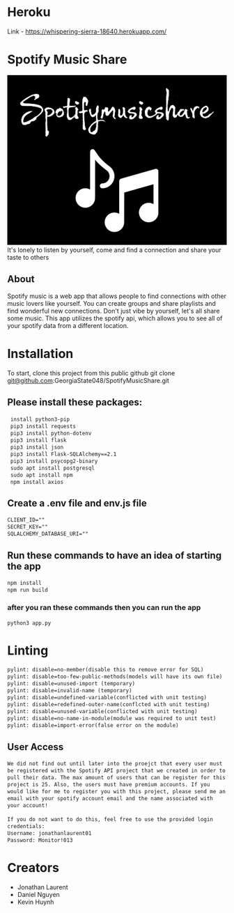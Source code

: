 # Heroku
Link - https://whispering-sierra-18640.herokuapp.com/

# Spotify Music Share
![](/src/images/logo.jpg)
It's lonely to listen by yourself, come and find a connection and share your taste to others


## About
Spotify music is a web app that allows people to find connections with other music lovers like
yourself. You can create groups and share playlists and find wonderful new connections. Don't just
vibe by yourself, let's all share some music. This app utilizes the spotify api, which allows you
to see all of your spotify data from a different location.

# Installation
To start, clone this project from this public github
    git clone git@github.com:GeorgiaState048/SpotifyMusicShare.git
## Please install these packages:
     install python3-pip
     pip3 install requests
     pip3 install python-dotenv
     pip3 install flask
     pip3 install json
     pip3 install Flask-SQLAlchemy==2.1
     pip3 install psycopg2-binary
     sudo apt install postgresql
     sudo apt install npm
     npm install axios
## Create a .env file and env.js file
    CLIENT_ID=""
    SECRET_KEY=""
    SQLALCHEMY_DATABASE_URI=""
## Run these commands to have an idea of starting the app
    npm install
    npm run build
### after you ran these commands then you can run the app
    python3 app.py
# Linting
    pylint: disable=no-member(disable this to remove error for SQL)
    pylint: disable=too-few-public-methods(models will have its own file)
    pylint: disable=unused-import (temporary)
    pylint: disable=invalid-name (temporary)
    pylint: disable=undefined-variable(conflicted with unit testing)
    pylint: disable=redefined-outer-name(conflcted with unit testing)
    pylint: disable=unused-variable(conflicted with unit testing)
    pylint: disable=no-name-in-module(module was required to unit test)
    pylint: disable=import-error(false error on the module)

## User Access
    We did not find out until later into the proejct that every user must be registered with the Spotify API project that we created in order to pull their data. The max amount of users that can be register for this project is 25. Also, the users must have premium accounts. If you would like for me to register you with this project, please send me an email with your spotify account email and the name associated with your account!

    If you do not want to do this, feel free to use the provided login credentials:
    Username: jonathanlaurent01
    Password: Monitor!013

# Creators
- Jonathan Laurent
- Daniel Nguyen
- Kevin Huynh
   
